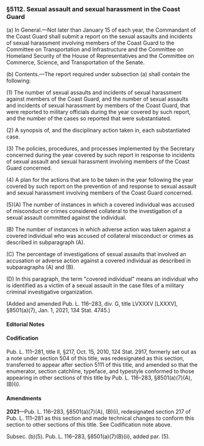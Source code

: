### §5112. Sexual assault and sexual harassment in the Coast Guard ###

(a) In General.—Not later than January 15 of each year, the Commandant of the Coast Guard shall submit a report on the sexual assaults and incidents of sexual harassment involving members of the Coast Guard to the Committee on Transportation and Infrastructure and the Committee on Homeland Security of the House of Representatives and the Committee on Commerce, Science, and Transportation of the Senate.

(b) Contents.—The report required under subsection (a) shall contain the following:

(1) The number of sexual assaults and incidents of sexual harassment against members of the Coast Guard, and the number of sexual assaults and incidents of sexual harassment by members of the Coast Guard, that were reported to military officials during the year covered by such report, and the number of the cases so reported that were substantiated.

(2) A synopsis of, and the disciplinary action taken in, each substantiated case.

(3) The policies, procedures, and processes implemented by the Secretary concerned during the year covered by such report in response to incidents of sexual assault and sexual harassment involving members of the Coast Guard concerned.

(4) A plan for the actions that are to be taken in the year following the year covered by such report on the prevention of and response to sexual assault and sexual harassment involving members of the Coast Guard concerned.

(5)(A) The number of instances in which a covered individual was accused of misconduct or crimes considered collateral to the investigation of a sexual assault committed against the individual.

(B) The number of instances in which adverse action was taken against a covered individual who was accused of collateral misconduct or crimes as described in subparagraph (A).

(C) The percentage of investigations of sexual assaults that involved an accusation or adverse action against a covered individual as described in subparagraphs (A) and (B).

(D) In this paragraph, the term "covered individual" means an individual who is identified as a victim of a sexual assault in the case files of a military criminal investigative organization.

(Added and amended Pub. L. 116–283, div. G, title LVXXXV [LXXXV], §8501(a)(7), Jan. 1, 2021, 134 Stat. 4745.)

#### **Editorial Notes** ####

#### Codification ####

Pub. L. 111–281, title II, §217, Oct. 15, 2010, 124 Stat. 2917, formerly set out as a note under section 504 of this title, was redesignated as this section, transferred to appear after section 5111 of this title, and amended so that the enumerator, section catchline, typeface, and typestyle conformed to those appearing in other sections of this title by Pub. L. 116–283, §8501(a)(7)(A), (B)(i).

#### Amendments ####

**2021**—Pub. L. 116–283, §8501(a)(7)(A), (B)(i), redesignated section 217 of Pub. L. 111–281 as this section and made technical changes to conform this section to other sections of this title. See Codification note above.

Subsec. (b)(5). Pub. L. 116–283, §8501(a)(7)(B)(ii), added par. (5).